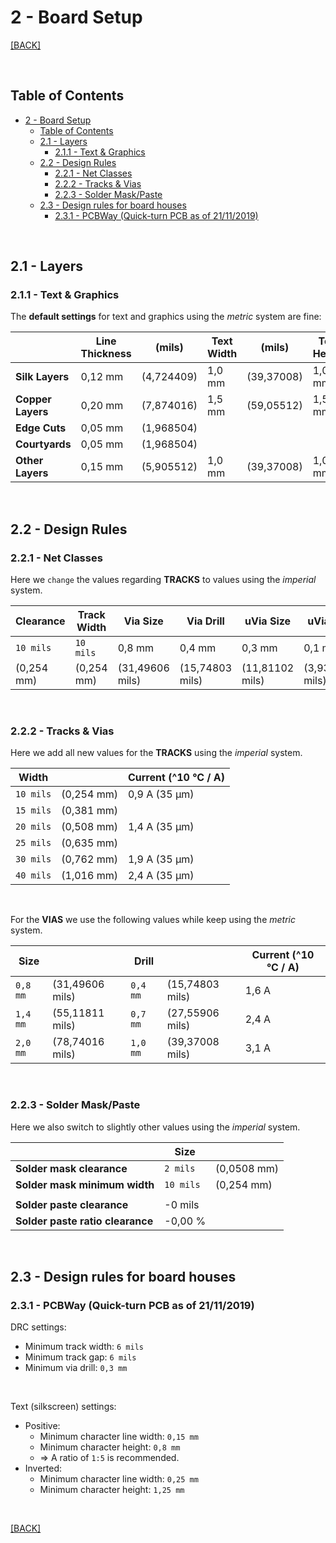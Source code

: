 
# 2 - Board Setup

[[BACK]](README.md)
<!-- [Back](https://img.shields.io/badge/BACK-<-lightgrey?url=README.md) -->

<br/>

## Table of Contents

- [2 - Board Setup](#2---board-setup)
  - [Table of Contents](#table-of-contents)
  - [2.1 - Layers](#21---layers)
    - [2.1.1 - Text & Graphics](#211---text--graphics)
  - [2.2 - Design Rules](#22---design-rules)
    - [2.2.1 - Net Classes](#221---net-classes)
    - [2.2.2 - Tracks & Vias](#222---tracks--vias)
    - [2.2.3 - Solder Mask/Paste](#223---solder-maskpaste)
  - [2.3 - Design rules for board houses](#23---design-rules-for-board-houses)
    - [2.3.1 - PCBWay (Quick-turn PCB as of 21/11/2019)](#231---pcbway-quick-turn-pcb-as-of-21112019)

<br/>

## 2.1 - Layers

### 2.1.1 - Text & Graphics

The **default settings** for text and graphics using the *metric* system are fine:

|                   | Line Thickness | (mils)     | Text Width | (mils)     | Text Height | Text Thickness | (mils)     |
| ----------------- | -------------- | ---------- | ---------- | ---------- | ----------- | -------------- | ---------- |
| **Silk Layers**   | 0,12 mm        | (4,724409) | 1,0 mm     | (39,37008) | 1,0 mm      | 0,15 mm        | (5,905512) |
| **Copper Layers** | 0,20 mm        | (7,874016) | 1,5 mm     | (59,05512) | 1,5 mm      | 0,30 mm        | (11,81102) |
| **Edge Cuts**     | 0,05 mm        | (1,968504) |            |            |             |                |
| **Courtyards**    | 0,05 mm        | (1,968504) |            |            |             |                |
| **Other Layers**  | 0,15 mm        | (5,905512) | 1,0 mm     | (39,37008) | 1,0 mm      | 0,15 mm        | (5,905512) |

<br/>

## 2.2 - Design Rules

### 2.2.1 - Net Classes

Here we `change` the values regarding **TRACKS** to values using the *imperial* system.

| Clearance  | Track Width | Via Size        | Via Drill       | uVia Size       | uVia Drill      | dPair Width | dPair Gap  |
| ---------- | ----------- | --------------- | --------------- | --------------- | --------------- | ----------- | ---------- |
| `10 mils`  | `10 mils`   | 0,8 mm          | 0,4 mm          | 0,3 mm          | 0,1 mm          | `10 mils`   | `10 mils`  |
| (0,254 mm) | (0,254 mm)  | (31,49606 mils) | (15,74803 mils) | (11,81102 mils) | (3,937008 mils) | (0,254 mm)  | (0,254 mm) |

<br/>

### 2.2.2 - Tracks & Vias

Here we add all new values for the **TRACKS** using the *imperial* system.

| Width     |            | Current (^10 °C / A) |
| --------- | ---------- | -------------------- |
| `10 mils` | (0,254 mm) | 0,9 A (35 µm)        |
| `15 mils` | (0,381 mm) |                      |
| `20 mils` | (0,508 mm) | 1,4 A (35 µm)        |
| `25 mils` | (0,635 mm) |                      |
| `30 mils` | (0,762 mm) | 1,9 A (35 µm)        |
| `40 mils` | (1,016 mm) | 2,4 A (35 µm)        |

<br/>

For the **VIAS** we use the following values while keep using the *metric* system.

| Size     |                 | Drill    |                 | Current (^10 °C / A) |
| -------- | --------------- | -------- | --------------- | -------------------- |
| `0,8 mm` | (31,49606 mils) | `0,4 mm` | (15,74803 mils) | 1,6 A                |
| `1,4 mm` | (55,11811 mils) | `0,7 mm` | (27,55906 mils) | 2,4 A                |
| `2,0 mm` | (78,74016 mils) | `1,0 mm` | (39,37008 mils) | 3,1 A                |

<br/>

### 2.2.3 - Solder Mask/Paste

Here we also switch to slightly other values using the *imperial* system.

|                                  | Size      |             |
| -------------------------------- | --------- | ----------- |
| **Solder mask clearance**        | `2 mils`  | (0,0508 mm) |
| **Solder mask minimum width**    | `10 mils` | (0,254 mm)  |
|                                  |           |             |
| **Solder paste clearance**       | -0 mils   |             |
| **Solder paste ratio clearance** | -0,00 %   |             |

<br/>

## 2.3 - Design rules for board houses

### 2.3.1 - PCBWay (Quick-turn PCB as of 21/11/2019)

DRC settings:

- Minimum track width: `6 mils`
- Minimum track gap: `6 mils`
- Minimum via drill: `0,3 mm`

<br/>

Text (silkscreen) settings:

- Positive:
  - Minimum character line width: `0,15 mm`
  - Minimum character height: `0,8 mm`
  - => A ratio of `1:5` is recommended.
- Inverted:
  - Minimum character line width: `0,25 mm`
  - Minimum character height: `1,25 mm`

<br/>

[[BACK]](README.md)
